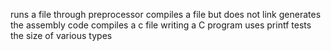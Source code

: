 runs a file through preprocessor
compiles a file but does not link
generates the assembly code
compiles a c file
writing a C program
uses printf
tests the size of various types
